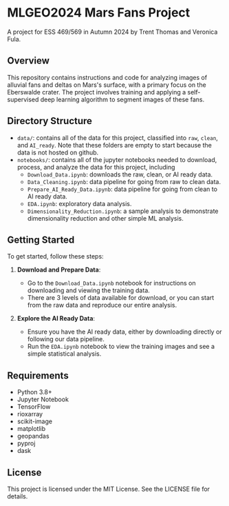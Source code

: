 # MLGEO2024 Mars Fans Project

A project for ESS 469/569 in Autumn 2024 by Trent Thomas and Veronica Fula.

## Overview

This repository contains instructions and code for analyzing images of alluvial fans and deltas on Mars's surface, with a primary focus on the Eberswalde crater. The project involves training and applying a self-supervised deep learning algorithm to segment images of these fans.

## Directory Structure

- `data/`: contains all of the data for this project, classified into `raw`, `clean`, and `AI_ready`. Note that these folders are empty to start because the data is not hosted on github.
- `notebooks/`: contains all of the jupyter notebooks needed to download, process, and analyze the data for this project, including
    - `Download_Data.ipynb`: downloads the raw, clean, or AI ready data.
    - `Data_Cleaning.ipynb`: data pipeline for going from raw to clean data.
    - `Prepare_AI_Ready_Data.ipynb`: data pipeline for going from clean to AI ready data.
    - `EDA.ipynb`: exploratory data analysis.
    - `Dimensionality_Reduction.ipynb`: a sample analysis to demonstrate dimensionality reduction and other simple ML analysis.

## Getting Started

To get started, follow these steps:

1. **Download and Prepare Data**:

   - Go to the `Download_Data.ipynb` notebook for instructions on downloading and viewing the training data.
   - There are 3 levels of data available for download, or you can start from the raw data and reproduce our entire analysis.

2. **Explore the AI Ready Data**:

   - Ensure you have the AI ready data, either by downloading directly or following our data pipeline.
   - Run the `EDA.ipynb` notebook to view the training images and see a simple statistical analysis.

## Requirements

- Python 3.8+
- Jupyter Notebook
- TensorFlow
- rioxarray
- scikit-image
- matplotlib
- geopandas
- pyproj
- dask

## License

This project is licensed under the MIT License. See the LICENSE file for details.
